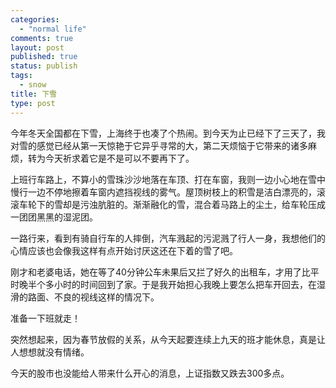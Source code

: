```yaml
--- 
categories: 
  - "normal life"
comments: true
layout: post
published: true
status: publish
tags: 
  - snow
title: 下雪
type: post
---
```

今年冬天全国都在下雪，上海终于也凑了个热闹。到今天为止已经下了三天了，我对雪的感觉已经从第一天惊艳于它异乎寻常的大，第二天烦恼于它带来的诸多麻烦，转为今天祈求着它是不是可以不要再下了。

上班行车路上，不算小的雪珠沙沙地落在车顶、打在车窗，我则一边小心地在雪中慢行一边不停地擦着车窗内遮挡视线的雾气。屋顶树枝上的积雪是洁白漂亮的，滚滚车轮下的雪却是污浊肮脏的。渐渐融化的雪，混合着马路上的尘土，给车轮压成一团团黑黑的湿泥团。

一路行来，看到有骑自行车的人摔倒，汽车溅起的污泥溅了行人一身，我想他们的心情应该也会像我这样有点开始讨厌这还在下着的雪了吧。

刚才和老婆电话，她在等了40分钟公车未果后又拦了好久的出租车，才用了比平时晚半个多小时的时间回到了家。于是我开始担心我晚上要怎么把车开回去，在湿滑的路面、不良的视线这样的情况下。

准备一下班就走！

突然想起来，因为春节放假的关系，从今天起要连续上九天的班才能休息，真是让人想想就没有情绪。

今天的股市也没能给人带来什么开心的消息，上证指数又跌去300多点。
